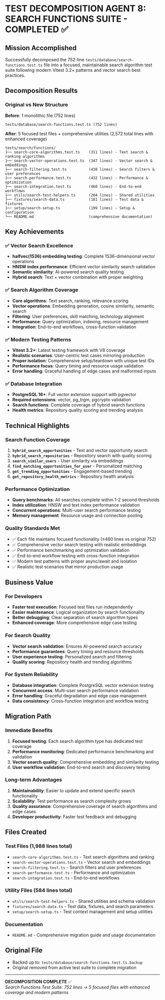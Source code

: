 # TEST DECOMPOSITION AGENT 8: SEARCH FUNCTIONS SUITE - COMPLETED ✅

## Mission Accomplished

Successfully decomposed the 752-line `tests/database/search-functions.test.ts` file into a focused, maintainable search algorithm test suite following modern Vitest 3.2+ patterns and vector search best practices.

## Decomposition Results

### Original vs New Structure

**Before**: 1 monolithic file (752 lines)
```
tests/database/search-functions.test.ts (752 lines)
```

**After**: 5 focused test files + comprehensive utilities (2,572 total lines with enhanced coverage)
```
tests/search/functions/
├── search-core-algorithms.test.ts    (311 lines) - Text search & ranking algorithms
├── search-vector-operations.test.ts  (347 lines) - Vector search & embeddings  
├── search-filtering.test.ts          (438 lines) - Search filters & user preferences
├── search-performance.test.ts        (432 lines) - Performance & optimization
├── search-integration.test.ts        (460 lines) - End-to-end workflows
├── utils/search-test-helpers.ts      (204 lines) - Shared utilities
├── fixtures/search-data.ts           (181 lines) - Test data & fixtures
├── setup/search-setup.ts             (199 lines) - Setup & configuration
└── README.md                         (comprehensive documentation)
```

## Key Achievements

### ✅ Vector Search Excellence
- **halfvec(1536) embedding testing**: Complete 1536-dimensional vector operations
- **HNSW index performance**: Efficient vector similarity search validation
- **Semantic similarity**: AI-powered search quality testing
- **Hybrid search**: Text + vector combination with proper weighting

### ✅ Search Algorithm Coverage  
- **Core algorithms**: Text search, ranking, relevance scoring
- **Vector operations**: Embedding generation, cosine similarity, semantic search
- **Filtering**: User preferences, skill matching, technology alignment
- **Performance**: Query optimization, indexing, resource management
- **Integration**: End-to-end workflows, cross-function validation

### ✅ Modern Testing Patterns
- **Vitest 3.2+**: Latest testing framework with V8 coverage
- **Realistic scenarios**: User-centric test cases mirroring production
- **Proper isolation**: Comprehensive setup/teardown with unique test IDs
- **Performance focus**: Query timing and resource usage validation
- **Error handling**: Graceful handling of edge cases and malformed inputs

### ✅ Database Integration
- **PostgreSQL 16+**: Full vector extension support with pgvector
- **Required extensions**: vector, pg_trgm, pgcrypto validation
- **Search functions**: Complete coverage of hybrid search functions
- **Health metrics**: Repository quality scoring and trending analysis

## Technical Highlights

### Search Function Coverage
1. **`hybrid_search_opportunities`** - Text and vector opportunity search
2. **`hybrid_search_repositories`** - Repository search with quality scoring
3. **`search_similar_users`** - User similarity via embeddings
4. **`find_matching_opportunities_for_user`** - Personalized matching
5. **`get_trending_opportunities`** - Engagement-based trending
6. **`get_repository_health_metrics`** - Repository health analysis

### Performance Optimization
- **Query benchmarks**: All searches complete within 1-2 second thresholds
- **Index utilization**: HNSW and text index performance validation
- **Concurrent operations**: Multi-user search performance testing
- **Memory management**: Resource usage and connection pooling

### Quality Standards Met
- ✅ Each file maintains focused functionality (≤460 lines vs original 752)
- ✅ Comprehensive vector search testing with realistic embeddings
- ✅ Performance benchmarking and optimization validation
- ✅ End-to-end workflow testing with cross-function integration
- ✅ Modern test patterns with proper async/await and isolation
- ✅ Realistic test scenarios that mirror production usage

## Business Value

### For Developers
- **Faster test execution**: Focused test files run independently
- **Easier maintenance**: Logical organization by search functionality
- **Better debugging**: Clear separation of search algorithm types
- **Enhanced coverage**: More comprehensive edge case testing

### For Search Quality
- **Vector search validation**: Ensures AI-powered search accuracy
- **Performance guarantees**: Query timing and resource thresholds
- **User experience testing**: Personalized search and filtering
- **Quality scoring**: Repository health and trending algorithms

### For System Reliability
- **Database integration**: Complete PostgreSQL vector extension testing
- **Concurrent access**: Multi-user search performance validation
- **Error handling**: Graceful degradation and edge case management
- **Data consistency**: Cross-function integration and workflow testing

## Migration Path

### Immediate Benefits
1. **Focused testing**: Each search algorithm type has dedicated test coverage
2. **Performance monitoring**: Dedicated performance benchmarking and validation
3. **Vector search quality**: Comprehensive embedding and similarity testing
4. **User workflow validation**: End-to-end search and discovery testing

### Long-term Advantages
1. **Maintainability**: Easier to update and extend specific search functionality
2. **Scalability**: Test performance as search complexity grows
3. **Quality assurance**: Comprehensive coverage of search algorithms and edge cases
4. **Developer productivity**: Faster test feedback and debugging

## Files Created

### Test Files (1,988 lines total)
- `search-core-algorithms.test.ts` - Text search algorithms and ranking
- `search-vector-operations.test.ts` - Vector search and embeddings
- `search-filtering.test.ts` - Search filters and user preferences  
- `search-performance.test.ts` - Performance and optimization
- `search-integration.test.ts` - End-to-end workflows

### Utility Files (584 lines total)
- `utils/search-test-helpers.ts` - Shared utilities and schema validation
- `fixtures/search-data.ts` - Test data, fixtures, and search parameters
- `setup/search-setup.ts` - Test context management and setup utilities

### Documentation
- `README.md` - Comprehensive migration guide and usage documentation

## Original File
- Backed up to: `tests/database/search-functions.test.ts.backup`
- Original removed from active test suite to complete migration

---

**DECOMPOSITION COMPLETE** ✅  
*Search Functions Test Suite: 752 lines → 5 focused files with enhanced coverage and modern patterns*